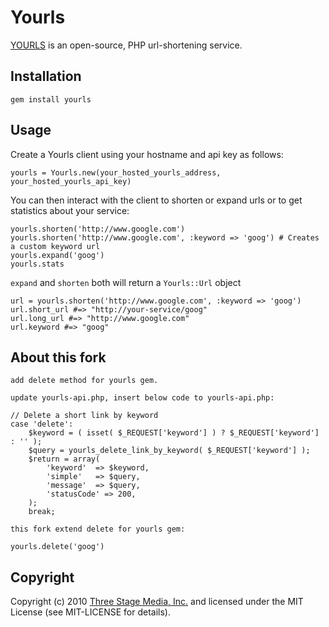 # Yourls

[YOURLS](http://yourls.org) is an open-source, PHP url-shortening service.

## Installation

    gem install yourls

## Usage

Create a Yourls client using your hostname and api key as follows:

    yourls = Yourls.new(your_hosted_yourls_address, your_hosted_yourls_api_key)

You can then interact with the client to shorten or expand urls or to get statistics about your service:

    yourls.shorten('http://www.google.com')
    yourls.shorten('http://www.google.com', :keyword => 'goog') # Creates a custom keyword url
    yourls.expand('goog')
    yourls.stats

`expand` and `shorten` both will return a `Yourls::Url` object

    url = yourls.shorten('http://www.google.com', :keyword => 'goog')
    url.short_url #=> "http://your-service/goog"
    url.long_url #=> "http://www.google.com"
    url.keyword #=> "goog"

## About this fork

	add delete method for yourls gem.

	update yourls-api.php, insert below code to yourls-api.php:

	// Delete a short link by keyword
    case 'delete':
        $keyword = ( isset( $_REQUEST['keyword'] ) ? $_REQUEST['keyword'] : '' );
        $query = yourls_delete_link_by_keyword( $_REQUEST['keyword'] );
        $return = array(
            'keyword'  => $keyword,
            'simple'   => $query,
            'message'  => $query,
            'statusCode' => 200,
        );
        break;

	this fork extend delete for yourls gem:

	yourls.delete('goog')



## Copyright

Copyright (c) 2010 [Three Stage Media, Inc.](http://www.threestage.com) and licensed under the MIT License (see MIT-LICENSE for details).
